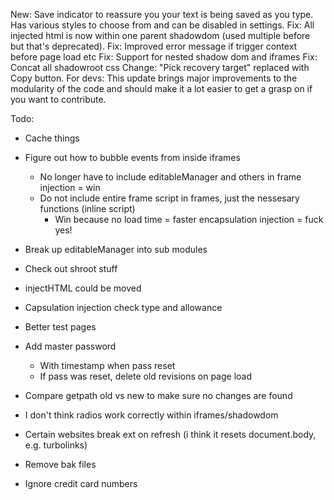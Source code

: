 New: Save indicator to reassure you your text is being saved as you type. Has various styles to choose from and can be disabled in settings.
Fix: All injected html is now within one parent shadowdom (used multiple before but that's deprecated).
Fix: Improved error message if trigger context before page load etc
Fix: Support for nested shadow dom and iframes
Fix: Concat all shadowroot css
Change: "Pick recovery target" replaced with Copy button.
For devs: This update brings major improvements to the modularity of the code and should make it a lot easier to get a grasp on if you want to contribute.


Todo:
- Cache things
- Figure out how to bubble events from inside iframes
	- No longer have to include editableManager and others in frame injection = win
	- Do not include entire frame script in frames, just the nessesary functions (inline script)
		- Win because no load time = faster encapsulation injection = fuck yes!
- Break up editableManager into sub modules
- Check out shroot stuff
- injectHTML could be moved
- Capsulation injection check type and allowance

- Better test pages
- Add master password	
	- With timestamp when pass reset
	- If pass was reset, delete old revisions on page load
- Compare getpath old vs new to make sure no changes are found
- I don't think radios work correctly within iframes/shadowdom
- Certain websites break ext on refresh (i think it resets document.body, e.g. turbolinks)
- Remove bak files
- Ignore credit card numbers